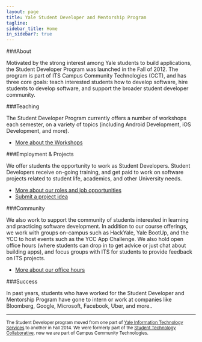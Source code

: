 ```yaml
---
layout: page
title: Yale Student Developer and Mentorship Program
tagline:
sidebar_title: Home
in_sidebar?: true
---
```


###About

Motivated by the strong interest among Yale students to build applications, the
Student Developer Program was launched in the Fall of 2012. The program is part
of ITS Campus Community Technologies (CCT), and has three core goals: teach
interested students how to develop software, hire students to develop software,
and support the broader student developer community.

###Teaching

The Student Developer Program currently offers a number of workshops each semester,
on a variety of topics (including Android Development, iOS Development, and more).

- [More about the Workshops](courses.html)

###Employment & Projects

We offer students the opportunity to work as Student Developers. Student
Developers receive on-going training, and get paid to work on software projects
related to student life, academics, and other University needs.

- [More about our roles and job opportunities](/jobs/index.html)
- [Submit a project idea](http://its.yale.edu/centers/student-technology-collaborative/student-developer-projects-and-project-proposals)

###Community

We also work to support the community of students interested in learning and
practicing software development. In addition to our course offerings, we work
with groups on-campus such as HackYale, Yale BootUp, and the YCC to host events
such as the YCC App Challenge. We also hold open office hours (where students
can drop in to get advice or just chat about building apps), and focus groups
with ITS for students to provide feedback on ITS projects.

- [More about our office hours](officehours.html)

###Success

In past years, students who have worked for the Student Developer and Mentorship Program
have gone to intern or work at companies like Bloomberg, Google, Microsoft, Facebook, Uber,
and more..

-----

<small>The Student Developer program moved from one part of
[Yale Information Technology Services](http://its.yale.edu/) to another in Fall
2014. We were formerly part of the [Student Technology Collaborative](http://www.yale.edu/stc), now we are
part of Campus Community Technologies.</small>
